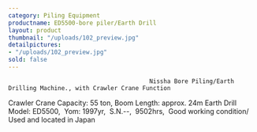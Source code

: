 ```yaml
---
category: Piling Equipment
productname: ED5500-bore piler/Earth Drill
layout: product
thumbnail: "/uploads/102_preview.jpg"
detailpictures:
- "/uploads/102_preview.jpg"
sold: false
---
```


                                            Nissha Bore Piling/Earth Drilling Machine., with Crawler Crane Function
Crawler Crane Capacity: 55 ton, Boom Length: approx. 24m
Earth Drill Model: ED5500,  Yom: 1997yr,  S.N.--,  9502hrs, 
Good working condition/ Used and located in Japan


